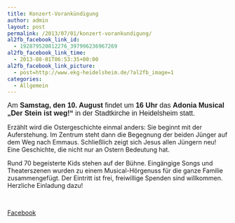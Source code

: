 ```yaml
---
title: Konzert-Vorankündigung
author: admin
layout: post
permalink: /2013/07/01/konzert-vorankundigung/
al2fb_facebook_link_id:
  - 192879520812276_397996236967269
al2fb_facebook_link_time:
  - 2013-08-01T06:53:35+00:00
al2fb_facebook_link_picture:
  - post=http://www.ekg-heidelsheim.de/?al2fb_image=1
categories:
  - Allgemein
---
```

 <p style="margin-bottom: 0.35cm;">
  <a name="_GoBack"></a><span style="font-family: Arial,serif;"><span style="font-size: medium;">Am </span></span><span style="font-family: Arial,serif;"><span style="font-size: medium;"><b>Samstag, den 10. August</b></span></span><span style="font-family: Arial,serif;"><span style="font-size: medium;"> findet um </span></span><span style="font-family: Arial,serif;"><span style="font-size: medium;"><b>16 Uhr</b></span></span><span style="font-family: Arial,serif;"><span style="font-size: medium;"> das </span></span><span style="font-family: Arial,serif;"><span style="font-size: medium;"><b>Adonia Musical „Der Stein ist weg!“ </b></span></span><span style="font-family: Arial,serif;"><span style="font-size: medium;">in der Stadtkirche in Heidelsheim statt.</span></span>
</p>

Erzählt wird die Ostergeschichte einmal anders: Sie beginnt mit der Auferstehung. Im Zentrum steht dann die Begegnung der beiden Jünger auf dem Weg nach Emmaus. Schließlich zeigt sich Jesus allen Jüngern neu! Eine Geschichte, die nicht nur an Ostern Bedeutung hat.

Rund 70 begeisterte Kids stehen auf der Bühne. Eingängige Songs und Theaterszenen wurden zu einem Musical-Hörgenuss für die ganze Familie zusammengefügt. Der Eintritt ist frei, freiwillige Spenden sind willkommen. Herzliche Einladung dazu!

&nbsp;

<div class="al2fb_anchor">
  <a href="http://www.facebook.com/permalink.php?story_fbid=397996236967269&id=192879520812276" target="_blank">Facebook</div></a>